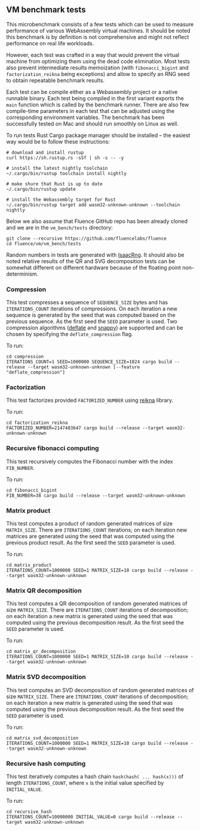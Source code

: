 ## VM benchmark tests

This microbenchmark consists of a few tests which can be used to measure performance of various WebAssembly virtual machines. It should be noted this benchmark is by definition is not comprehensive and might not reflect performance on real life workloads. 

However, each test was crafted in a way that would prevent the virtual machine from optimizing them using the dead code elimination. Most tests also prevent intermediate results memoization (with `fibonacci_bigint` and `factorization_reikna` being exceptions) and allow to specify an RNG seed to obtain repeatable benchmark results.

Each test can be compile either as a Webassembly project or a native runnable binary. Each test being compiled in the first variant exports the `main` function which is called by the benchmark runner. There are also few compile-time parameters in each test that can be adjusted using the corresponding environment variables. The benchmark has been successfully tested on Mac and should run smoothly on Linux as well.

To run tests Rust Cargo package manager should be installed – the easiest way would be to follow these instructions:

```shell
# download and install rustup
curl https://sh.rustup.rs -sSf | sh -s -- -y

# install the latest nightly toolchain
~/.cargo/bin/rustup toolchain install nightly

# make shure that Rust is up to date
~/.cargo/bin/rustup update

# install the Webassembly target for Rust
~/.cargo/bin/rustup target add wasm32-unknown-unknown --toolchain nightly
```
Below we also assume that Fluence GitHub repo has been already cloned and we are in the `vm_bench/tests` directory:

```shell
git clone --recursive https://github.com/fluencelabs/fluence
cd fluence/vm/vm_bench/tests
```

Random numbers in tests are generated with [IsaacRng](https://doc.rust-lang.org/1.0.0/rand/isaac/struct.IsaacRng.html). It should also be noted relative results of the QR and SVG decomposition tests can be somewhat different on different hardware because of the floating point non-determinism.

### Compression

This test compresses a sequence of `SEQUENCE_SIZE` bytes and has `ITERATIONS_COUNT` iterations of compressions. On each iteration a new sequence is generated by the seed that was computed based on the previous sequence. As the first seed the `SEED` parameter is used. Two compression algorithms ([deflate](https://docs.rs/deflate) and [snappy](https://docs.rs/snap)) are supported and can be chosen by specifying the `deflate_compression` flag.

To run:

```shell
cd compression
ITERATIONS_COUNT=1 SEED=1000000 SEQUENCE_SIZE=1024 cargo build --release --target wasm32-unknown-unknown [--feature "deflate_compression"]
```

### Factorization

This test factorizes provided `FACTORIZED_NUMBER` using [reikna](https://docs.rs/reikna/0.10.0/reikna/) library.

To run:

```shell
cd factorization_reikna
FACTORIZED_NUMBER=2147483647 cargo build --release --target wasm32-unknown-unknown
```

### Recursive fibonacci computing

This test recursively computes the Fibonacci number with the index `FIB_NUMBER`.

To run:

```shell
cd fibonacci_bigint
FIB_NUMBER=38 cargo build --release --target wasm32-unknown-unknown
```

### Matrix product

This test computes a product of random generated matrices of size `MATRIX_SIZE`. There are `ITERATIONS_COUNT` iterations; on each iteration new matrices are generated using the seed that was computed using the previous product result. As the first seed the `SEED` parameter is used.

To run:

```shell
cd matrix_product
ITERATIONS_COUNT=1000000 SEED=1 MATRIX_SIZE=10 cargo build --release --target wasm32-unknown-unknown
```

### Matrix QR decomposition

This test computes a QR decomposition of random generated matrices of size `MATRIX_SIZE`. There are `ITERATIONS_COUNT` iterations of decomposition; on each iteration a new matrix is generated using the seed that was computed using the previous decomposition result. As the first seed the `SEED` parameter is used.

To run:

```shell
cd matrix_qr_decomposition
ITERATIONS_COUNT=1000000 SEED=1 MATRIX_SIZE=10 cargo build --release --target wasm32-unknown-unknown
```

### Matrix SVD decomposition

This test computes an SVD decomposition of random generated matrices of size `MATRIX_SIZE`. There are `ITERATIONS_COUNT` iterations of decomposition; on each iteration a new matrix is generated using the seed that was computed using the previous decomposition result. As the first seed the `SEED` parameter is used.

To run:

```shell
cd matrix_svd_decomposition
ITERATIONS_COUNT=1000000 SEED=1 MATRIX_SIZE=10 cargo build --release --target wasm32-unknown-unknown
```

### Recursive hash computing

This test iteratively computes a hash chain `hash(hash( ... hash(x)))` of length `ITERATIONS_COUNT`, where `x` is the initial value specified by `INITIAL_VALUE`.

To run:

```shell
cd recursive_hash
ITERATIONS_COUNT=10000000 INITIAL_VALUE=0 cargo build --release --target wasm32-unknown-unknown
```
